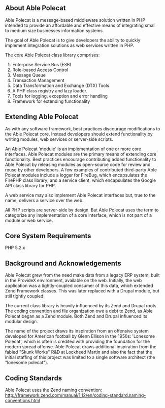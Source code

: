About Able Polecat
--------------------------------------------------------------------------------
Able Polecat is a message-based middleware solution written in PHP intended to 
provide an affordable and effective means of integrating small to medium size 
businesses information systems.

The goal of Able Polecat is to give developers the ability to quickly implement 
integration solutions as web services written in PHP.

The core Able Polecat class library comprises:
1. Enterprise Service Bus (ESB)
2. Role-based Access Control
3. Message Queue
4. Transaction Management
5. Data Transformation and Exchange (DTX) Tools
6. A PHP class registry and lazy loader.
7. Tools for logging, exception and error handling
6. Framework for extending functionality

Extending Able Polecat
--------------------------------------------------------------------------------
As with any software framework, best practices discourage modifications to the 
Able Polecat core. Instead developers should extend functionality by writing 
modules, web services or server-side scripts.

An Able Polecat 'module' is an implementation of one or more core interfaces. 
Able Polecat modules are the primary means of extending core functionality.
Best practices encourage contributing added functionality to Able Polecat by 
releasing modules as open-source code for review and reuse by other developers. 
A few examples of contributed third-party Able Polecat modules include a logger 
for FireBug, which encapsulates the FirePHP class library; and a service client, 
which encapsulates the Google API class library for PHP.

A web service may also implement Able Polecat interfaces but, true to the name,
delivers a service over the web.

All PHP scripts are server-side by design. But Able Polecat uses the term to 
categorize any implementation of a core interface, which is not part of a module
or web service.

 
Core System Requirements
--------------------------------------------------------------------------------
PHP 5.2.x

Background and Acknowledgements
--------------------------------------------------------------------------------
Able Polecat grew from the need make data from a legacy ERP system, built in the 
ProvideX environment, available on the web. Initially, the web application was a
tightly-coupled consumer of this data, which extended Zend Framework classes.
This was later replaced with a Drupal module, but still tightly coupled.

The current class library is heavily influenced by its Zend and Drupal roots. The 
coding convention and file organization owe a debt to Zend, as Able Polecat began
as a Zend module. Both Zend and Drupal influenced its modular design. 

The name of the project draws its inspiration from an offensive system developed 
for American football by Glenn Ellison in the 1950s: 'Lonesome Polecat', which is 
often  is credited with providing the foundation for the modern spread offense. 
Able Polecat draws additional inspiration from the fabled "Skunk Works" R&D at 
Lockheed Martin and also the fact that the initial staffing of this project was 
limited to a single software architect (the "lonesome polecat").


Coding Standards
--------------------------------------------------------------------------------
Able Polecat uses the Zend naming convention:
http://framework.zend.com/manual/1.12/en/coding-standard.naming-conventions.html

